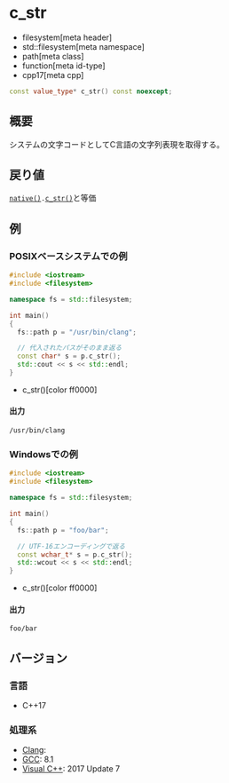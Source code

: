 # c_str
* filesystem[meta header]
* std::filesystem[meta namespace]
* path[meta class]
* function[meta id-type]
* cpp17[meta cpp]

```cpp
const value_type* c_str() const noexcept;
```

## 概要
システムの文字コードとしてC言語の文字列表現を取得する。


## 戻り値
[`native()`](native.md)`.`[`c_str()`](/reference/string/basic_string/c_str.md)と等価


## 例
### POSIXベースシステムでの例
```cpp example
#include <iostream>
#include <filesystem>

namespace fs = std::filesystem;

int main()
{
  fs::path p = "/usr/bin/clang";

  // 代入されたパスがそのまま返る
  const char* s = p.c_str();
  std::cout << s << std::endl;
}
```
* c_str()[color ff0000]

#### 出力
```
/usr/bin/clang
```


### Windowsでの例
```cpp
#include <iostream>
#include <filesystem>

namespace fs = std::filesystem;

int main()
{
  fs::path p = "foo/bar";

  // UTF-16エンコーディングで返る
  const wchar_t* s = p.c_str();
  std::wcout << s << std::endl;
}
```
* c_str()[color ff0000]

#### 出力
```
foo/bar
```

## バージョン
### 言語
- C++17

### 処理系
- [Clang](/implementation.md#clang):
- [GCC](/implementation.md#gcc): 8.1
- [Visual C++](/implementation.md#visual_cpp): 2017 Update 7
